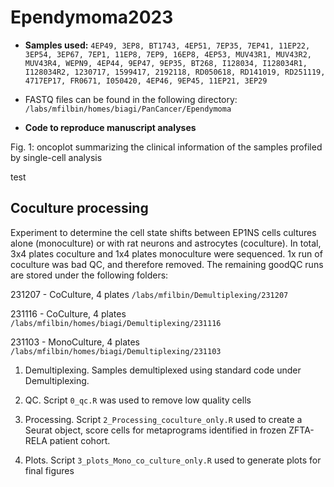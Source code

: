 # Ependymoma2023

* **Samples used:** `4EP49, 3EP8, BT1743, 4EP51, 7EP35, 7EP41, 11EP22, 3EP54, 3EP67, 7EP1, 11EP8, 7EP9, 16EP8, 4EP53, MUV43R1, MUV43R2, MUV43R4, WEPN9, 4EP44, 9EP47, 9EP35, BT268, I128034, I128034R1, I128034R2, 1230717, 1599417, 2192118, RD050618, RD141019, RD251119, 4717EP17, FR0671, I050420, 4EP46, 9EP45, 11EP21, 3EP29`

* FASTQ files can be found in the following directory: `/labs/mfilbin/homes/biagi/PanCancer/Ependymoma`

* **Code to reproduce manuscript analyses**

Fig. 1: oncoplot summarizing the clinical information of the samples profiled by single-cell analysis


test

## Coculture processing
Experiment to determine the cell state shifts between EP1NS cells cultures alone (monoculture) or with rat neurons and astrocytes (coculture).
In total, 3x4 plates coculture and 1x4 plates monoculture were sequenced. 1x run of coculture was bad QC, and therefore removed.
The remaining goodQC runs are stored under the following folders:

231207 - CoCulture, 4 plates `/labs/mfilbin/Demultiplexing/231207`

231116 - CoCulture, 4 plates `/labs/mfilbin/homes/biagi/Demultiplexing/231116` 

231103 - MonoCulture, 4 plates `/labs/mfilbin/homes/biagi/Demultiplexing/231103`


1. Demultiplexing. Samples demultiplexed using standard code under Demultiplexing.

2. QC. Script `0_qc.R` was used to remove low quality cells

3. Processing. Script `2_Processing_coculture_only.R` used to create a Seurat object, score cells for metaprograms identified in frozen ZFTA-RELA patient cohort.

4. Plots. Script `3_plots_Mono_co_culture_only.R` used to generate plots for final figures